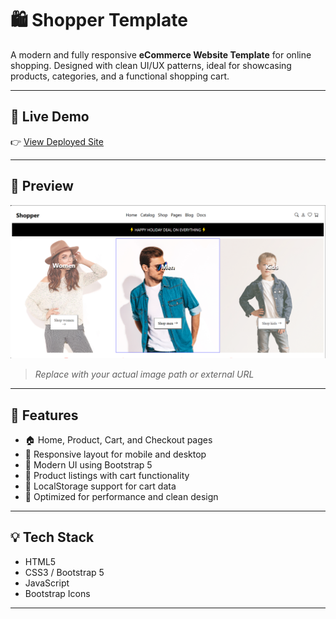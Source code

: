 # 🛍️ Shopper Template

A modern and fully responsive **eCommerce Website Template** for online shopping. Designed with clean UI/UX patterns, ideal for showcasing products, categories, and a functional shopping cart.

---

## 🔗 Live Demo

👉 [View Deployed Site](https://shopper-template-app.netlify.app/)

---

## 📸 Preview

![Shopper Template Screenshot](./public/image/output.png)

> _Replace with your actual image path or external URL_

---

## 🚀 Features

- 🏠 Home, Product, Cart, and Checkout pages
- 📱 Responsive layout for mobile and desktop
- 🎨 Modern UI using Bootstrap 5
- 🛒 Product listings with cart functionality
- 💾 LocalStorage support for cart data
- 🎯 Optimized for performance and clean design

---

## 💡 Tech Stack

- HTML5
- CSS3 / Bootstrap 5
- JavaScript
- Bootstrap Icons

---